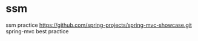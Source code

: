 # ssm
ssm practice
https://github.com/spring-projects/spring-mvc-showcase.git  spring-mvc best practice
